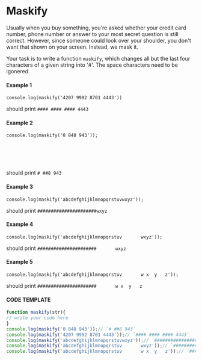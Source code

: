 # Maskify

Usually when you buy something, you're asked whether your credit card number, phone number or answer to your most secret question is still correct. However, since someone could look over your shoulder, you don't want that shown on your screen. Instead, we mask it.

Your task is to write a function `maskify`, which changes all but the last four characters of a given string into '#'. The space characters need to be igonered.

#### Example 1
```
console.log(maskify('4207 9992 8701 4443')) 
```

should print `#### #### #### 4443`

#### Example 2
```
console.log(maskify('0 848 943'));






```
should print `# ##8 943`

#### Example 3
```
console.log(maskify('abcdefghijklmnopqrstuvwxyz'));
```

should print `######################wxyz`

#### Example 4
```
console.log(maskify('abcdefghijklmnopqrstuv       wxyz'));
```

should print `######################       wxyz`

#### Example 5
```
console.log(maskify('abcdefghijklmnopqrstuv       w x  y   z'));
```

should print `######################       w x  y   z`

#### CODE TEMPLATE

```js
function maskify(str){
// write your code here
}
console.log(maskify('0 848 943'));// `# ##8 943`
console.log(maskify('4207 9992 8701 4443'));// `#### #### #### 4443`
console.log(maskify('abcdefghijklmnopqrstuvwxyz'));// `######################wxyz`
console.log(maskify('abcdefghijklmnopqrstuv       wxyz'));// `######################       wxyz`
console.log(maskify('abcdefghijklmnopqrstuv       w x  y   z'));// `######################       w x  y   z`
```
